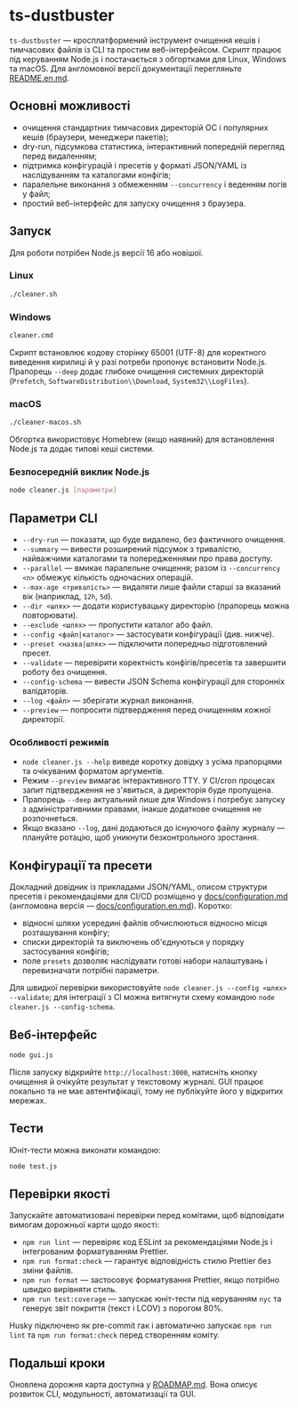 # ts-dustbuster

`ts-dustbuster` — кросплатформений інструмент очищення кешів і тимчасових файлів із CLI та простим веб-інтерфейсом. Скрипт працює під керуванням Node.js і постачається з обгортками для Linux, Windows та macOS. Для англомовної версії документації перегляньте [README.en.md](README.en.md).

## Основні можливості

- очищення стандартних тимчасових директорій ОС і популярних кешів (браузери, менеджери пакетів);
- dry-run, підсумкова статистика, інтерактивний попередній перегляд перед видаленням;
- підтримка конфігурацій і пресетів у форматі JSON/YAML із наслідуванням та каталогами конфігів;
- паралельне виконання з обмеженням `--concurrency` і веденням логів у файл;
- простий веб-інтерфейс для запуску очищення з браузера.

## Запуск

Для роботи потрібен Node.js версії 16 або новішої.

### Linux

```bash
./cleaner.sh
```

### Windows

```cmd
cleaner.cmd
```

Скрипт встановлює кодову сторінку 65001 (UTF-8) для коректного виведення кирилиці й у разі потреби пропонує встановити Node.js. Прапорець `--deep` додає глибоке очищення системних директорій (`Prefetch`, `SoftwareDistribution\\Download`, `System32\\LogFiles`).

### macOS

```bash
./cleaner-macos.sh
```

Обгортка використовує Homebrew (якщо наявний) для встановлення Node.js та додає типові кеші системи.

### Безпосередній виклик Node.js

```bash
node cleaner.js [параметри]
```

## Параметри CLI

- `--dry-run` — показати, що буде видалено, без фактичного очищення.
- `--summary` — вивести розширений підсумок з тривалістю, найважчими каталогами та попередженнями про права доступу.
- `--parallel` — вмикає паралельне очищення; разом із `--concurrency <n>` обмежує кількість одночасних операцій.
- `--max-age <тривалість>` — видаляти лише файли старші за вказаний вік (наприклад, `12h`, `5d`).
- `--dir <шлях>` — додати користувацьку директорію (прапорець можна повторювати).
- `--exclude <шлях>` — пропустити каталог або файл.
- `--config <файл|каталог>` — застосувати конфігурації (див. нижче).
- `--preset <назва|шлях>` — підключити попередньо підготовлений пресет.
- `--validate` — перевірити коректність конфігів/пресетів та завершити роботу без очищення.
- `--config-schema` — вивести JSON Schema конфігурації для сторонніх валідаторів.
- `--log <файл>` — зберігати журнал виконання.
- `--preview` — попросити підтвердження перед очищенням кожної директорії.

### Особливості режимів

- `node cleaner.js --help` виведе коротку довідку з усіма прапорцями та
  очікуваним форматом аргументів.
- Режим `--preview` вимагає інтерактивного TTY. У CI/cron процесах запит
  підтвердження не з'явиться, а директорія буде пропущена.
- Прапорець `--deep` актуальний лише для Windows і потребує запуску з
  адміністративними правами, інакше додаткове очищення не розпочнеться.
- Якщо вказано `--log`, дані додаються до існуючого файлу журналу — плануйте
  ротацію, щоб уникнути безконтрольного зростання.

## Конфігурації та пресети

Докладний довідник із прикладами JSON/YAML, описом структури пресетів і рекомендаціями для CI/CD розміщено у [docs/configuration.md](docs/configuration.md) (англомовна версія — [docs/configuration.en.md](docs/configuration.en.md)). Коротко:

- відносні шляхи усередині файлів обчислюються відносно місця розташування конфігу;
- списки директорій та виключень об'єднуються у порядку застосування конфігів;
- поле `presets` дозволяє наслідувати готові набори налаштувань і перевизначати потрібні параметри.

Для швидкої перевірки використовуйте `node cleaner.js --config <шлях> --validate`; для інтеграції з CI можна витягнути схему командою `node cleaner.js --config-schema`.

## Веб-інтерфейс

```bash
node gui.js
```

Після запуску відкрийте `http://localhost:3000`, натисніть кнопку очищення й очікуйте результат у текстовому журналі. GUI працює локально та не має автентифікації, тому не публікуйте його у відкритих мережах.

## Тести

Юніт-тести можна виконати командою:

```bash
node test.js
```

## Перевірки якості

Запускайте автоматизовані перевірки перед комітами, щоб відповідати вимогам дорожньої карти щодо якості:

- `npm run lint` — перевіряє код ESLint за рекомендаціями Node.js і інтегрованим форматуванням Prettier.
- `npm run format:check` — гарантує відповідність стилю Prettier без зміни файлів.
- `npm run format` — застосовує форматування Prettier, якщо потрібно швидко вирівняти стиль.
- `npm run test:coverage` — запускає юніт-тести під керуванням `nyc` та генерує звіт покриття (текст і LCOV) з порогом 80%.

Husky підключено як pre-commit гак і автоматично запускає `npm run lint` та `npm run format:check` перед створенням коміту.

## Подальші кроки

Оновлена дорожня карта доступна у [ROADMAP.md](ROADMAP.md). Вона описує розвиток CLI, модульності, автоматизації та GUI.
